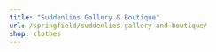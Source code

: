 ```yaml
---
title: "Suddenlies Gallery & Boutique"
url: /springfield/suddenlies-gallery-and-boutique/
shop: clothes
---
```

